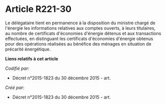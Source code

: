 # Article R221-30

Le délégataire tient en permanence à la disposition du ministre chargé de l'énergie les informations relatives aux comptes
ouverts, à leurs titulaires, au nombre de certificats d'économies d'énergie détenus et aux transactions effectuées, en
distinguant les certificats d'économies d'énergie obtenus pour des opérations réalisées au bénéfice des ménages en situation
de précarité énergétique.

**Liens relatifs à cet article**

_Codifié par_:

  - Décret n°2015-1823 du 30 décembre 2015 - art.

_Créé par_:

  - Décret n°2015-1823 du 30 décembre 2015 - art.
